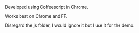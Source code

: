 Developed using Coffeescript in Chrome.

Works best on Chrome and FF.

Disregard the js folder, I would ignore it but I use it for the demo.